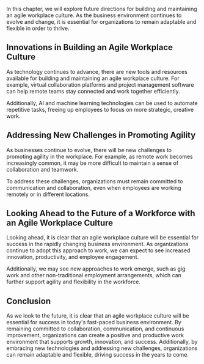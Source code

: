 
In this chapter, we will explore future directions for building and maintaining an agile workplace culture. As the business environment continues to evolve and change, it is essential for organizations to remain adaptable and flexible in order to thrive.

Innovations in Building an Agile Workplace Culture
--------------------------------------------------

As technology continues to advance, there are new tools and resources available for building and maintaining an agile workplace culture. For example, virtual collaboration platforms and project management software can help remote teams stay connected and work together efficiently.

Additionally, AI and machine learning technologies can be used to automate repetitive tasks, freeing up employees to focus on more strategic, creative work.

Addressing New Challenges in Promoting Agility
----------------------------------------------

As businesses continue to evolve, there will be new challenges to promoting agility in the workplace. For example, as remote work becomes increasingly common, it may be more difficult to maintain a sense of collaboration and teamwork.

To address these challenges, organizations must remain committed to communication and collaboration, even when employees are working remotely or in different locations.

Looking Ahead to the Future of a Workforce with an Agile Workplace Culture
--------------------------------------------------------------------------

Looking ahead, it is clear that an agile workplace culture will be essential for success in the rapidly changing business environment. As organizations continue to adopt this approach to work, we can expect to see increased innovation, productivity, and employee engagement.

Additionally, we may see new approaches to work emerge, such as gig work and other non-traditional employment arrangements, which can further support agility and flexibility in the workforce.

Conclusion
----------

As we look to the future, it is clear that an agile workplace culture will be essential for success in today's fast-paced business environment. By remaining committed to collaboration, communication, and continuous improvement, organizations can create a positive and productive work environment that supports growth, innovation, and success. Additionally, by embracing new technologies and addressing new challenges, organizations can remain adaptable and flexible, driving success in the years to come.
